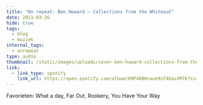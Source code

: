 ```yaml
---
title: "On repeat: Ben Howard – Collections from the Whiteout"
date: 2021-03-26
hide: true
tags:
  - blog
  - muziek
internal_tags:
  - onrepeat
type: audio
thumbnail: /static/images/uploads/cover-ben-howard-collections-from-the-whiteout.jpg
link:
  - link_type: spotify
    link_url: https://open.spotify.com/album/09P40BHcaue9iF4QasXMTK?si=8nK_WaKTTECksJio0GoZMQ
---
```

Favorieten: What a day, Far Out, Rookery, You Have Your Way
